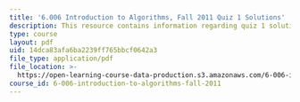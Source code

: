 ```yaml
---
title: '6.006 Introduction to Algorithms, Fall 2011 Quiz 1 Solutions'
description: This resource contains information regarding quiz 1 solution.
type: course
layout: pdf
uid: 14dca83afa6ba2239ff765bbcf0642a3
file_type: application/pdf
file_location: >-
  https://open-learning-course-data-production.s3.amazonaws.com/6-006-introduction-to-algorithms-fall-2011/14dca83afa6ba2239ff765bbcf0642a3_MIT6_006F11_quiz1_sol.pdf
course_id: 6-006-introduction-to-algorithms-fall-2011
---
```

